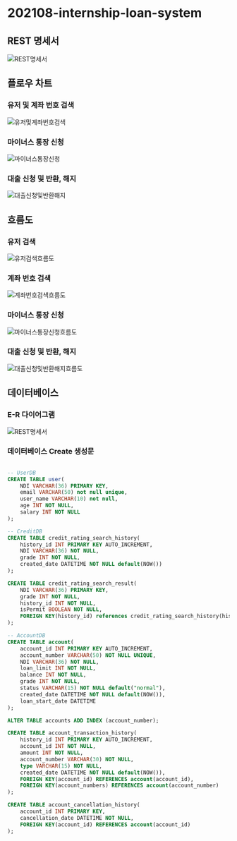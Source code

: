 # 202108-internship-loan-system

## REST 명세서
![REST명세서](./image/REST명세서.png)

## 플로우 차트

### 유저 및 계좌 번호 검색
![유저및계좌번호검색](./image/유저및계좌번호검색.png)

### 마이너스 통장 신청
![마이너스통장신청](./image/마이너스통장신청.png)

### 대출 신청 및 반환, 해지
![대출신청및반환해지](./image/대출신청및반환해지.png)

## 흐름도
### 유저 검색
![유저검색흐름도](./image/유저검색흐름도.png)

### 계좌 번호 검색
![계좌번호검색흐름도](./image/계좌번호검색흐름도.png)

### 마이너스 통장 신청
![마이너스통장신청흐름도](./image/마이너스통장신청흐름도.png)

### 대출 신청 및 반환, 해지
![대출신청및반환해지흐름도](./image/대출신청및반환해지흐름도.png)


## 데이터베이스

### E-R 다이어그램
![REST명세서](./image/ERD.png)

### 데이터베이스 Create 생성문

```SQL

-- UserDB
CREATE TABLE user(
    NDI VARCHAR(36) PRIMARY KEY,
    email VARCHAR(50) not null unique,
    user_name VARCHAR(10) not null,
    age INT NOT NULL,
    salary INT NOT NULL
);

-- CreditDB
CREATE TABLE credit_rating_search_history(
    history_id INT PRIMARY KEY AUTO_INCREMENT,
    NDI VARCHAR(36) NOT NULL,
    grade INT NOT NULL,
    created_date DATETIME NOT NULL default(NOW())
);

CREATE TABLE credit_rating_search_result(
    NDI VARCHAR(36) PRIMARY KEY,
    grade INT NOT NULL,
    history_id INT NOT NULL,
    isPermit BOOLEAN NOT NULL,
    FOREIGN KEY(history_id) references credit_rating_search_history(history_id)
);

-- AccountDB
CREATE TABLE account(
    account_id INT PRIMARY KEY AUTO_INCREMENT,
    account_number VARCHAR(50) NOT NULL UNIQUE,
    NDI VARCHAR(36) NOT NULL,
    loan_limit INT NOT NULL,
    balance INT NOT NULL,
    grade INT NOT NULL,
    status VARCHAR(15) NOT NULL default("normal"),
    created_date DATETIME NOT NULL default(NOW()),
    loan_start_date DATETIME
);

ALTER TABLE accounts ADD INDEX (account_number);

CREATE TABLE account_transaction_history(
    history_id INT PRIMARY KEY AUTO_INCREMENT,
    account_id INT NOT NULL,
    amount INT NOT NULL,
    account_number VARCHAR(30) NOT NULL,
    type VARCHAR(15) NOT NULL,
    created_date DATETIME NOT NULL default(NOW()),
    FOREIGN KEY(account_id) REFERENCES account(account_id),
    FOREIGN KEY(account_numbers) REFERENCES account(account_number)
);

CREATE TABLE account_cancellation_history(
    account_id INT PRIMARY KEY,
    cancellation_date DATETIME NOT NULL,
    FOREIGN KEY(account_id) REFERENCES account(account_id)
);

```